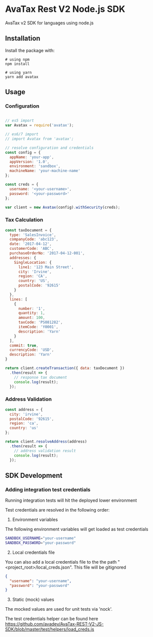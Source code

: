 # AvaTax Rest V2 Node.js SDK
AvaTax v2 SDK for languages using node.js

## Installation
Install the package with:
```
# using npm 
npm install 

# using yarn
yarn add avatax
```

## Usage

### Configuration
``` js

// es5 import
var Avatax = require('avatax');

// es6/7 import
// import Avatax from 'avatax';

// resolve configuration and credentials
const config = {
  appName: 'your-app',
  appVersion: '1.0',
  environment: 'sandbox',
  machineName: 'your-machine-name'
};

const creds = {
  username: '<your-username>',
  password: '<your-password>'
};

var client = new Avatax(config).withSecurity(creds);
``` 

### Tax Calculation
``` js
const taxDocument = {
  type: 'SalesInvoice',
  companyCode: 'abc123',
  date: '2017-04-12',
  customerCode: 'ABC',
  purchaseOrderNo: '2017-04-12-001',
  addresses: {
    SingleLocation: {
      line1: '123 Main Street',
      city: 'Irvine',
      region: 'CA',
      country: 'US',
      postalCode: '92615'
    }
  },
  lines: [
    {
      number: '1',
      quantity: 1,
      amount: 100,
      taxCode: 'PS081282',
      itemCode: 'Y0001',
      description: 'Yarn'
    }
  ],
  commit: true,
  currencyCode: 'USD',
  description: 'Yarn'
}

return client.createTransaction({ data: taxDocument })
  .then(result => {
    // response tax document
    console.log(result);
  });
```

### Address Validation
``` js
const address = {
  city: 'irvine',
  postalCode: '92615',
  region: 'ca',
  country: 'us'
};

return client.resolveAddress(address)
  .then(result => {
    // address validation result
    console.log(result);
  });

```

## SDK Development

### Adding integration test credentials
Running integration tests will hit the deployed lower environment

Test credentials are resolved in the following order:
1. Environment variables

The following environment variables will get loaded as test credentials
```bash
SANDBOX_USERNAME="your-username"
SANDBOX_PASSWORD="your-password"
```
2. Local credentials file

You can also add a local credentials file to the the path "<project_root>/local_creds.json". This file will be gitignored
```json
{
  "username": "your-username",
  "password": "your-password"
}
```
3. Static (mock) values

The mocked values are used for unit tests via 'nock'.

The test credentials helper can be found here
https://github.com/avadev/AvaTax-REST-V2-JS-SDK/blob/master/test/helpers/load_creds.js

